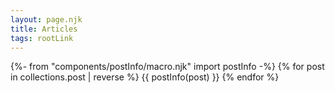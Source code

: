```yaml
---
layout: page.njk
title: Articles
tags: rootLink
---
```


{%- from "components/postInfo/macro.njk" import postInfo -%} {% for post in
collections.post | reverse %} {{ postInfo(post) }} {% endfor %}
